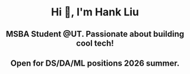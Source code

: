 <h1 align="center">Hi 👋, I'm Hank Liu</h1>


<h2 align="center">MSBA Student @UT. Passionate about building cool tech!</h2>
<h2 align="center">Open for DS/DA/ML positions 2026 summer.</h2>
